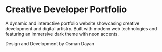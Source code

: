 # Creative Developer Portfolio

A dynamic and interactive portfolio website showcasing creative development and digital artistry. Built with modern web technologies and featuring an immersive dark theme with neon accents.


Design and Development by Osman Dayan
